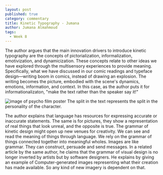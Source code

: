 ```yaml
---
layout: post
published: true
category: commentary
title: Kinetic Typography - Jumana
author: Jumana Almahmoud
tags:
  - Week 8
---
```

The author argues that the main innovation drivers to introduce kinetic typography are the concepts of pictorialization, informalization, emotivization, and dynamicization. These concepts relate to other ideas we have explored through the multisensory experiences to provide meaning. Specifically, what we have discussed in our comic readings and typeface design—writing boom in comics, instead of drawing an explosion.  The writing becomes the picture, embodied with the scene's dynamics, emotions, information, and context. In this case, as the author puts it for informationalizaton, "make the text rather than the speaker say it!"

![image of psycho film poster](https://www.tvguide.com/a/img/catalog/provider/1/2/1-172471826.jpg)
The split in the text represents the split in the personality of the character. 

The author explains that language has resources for expressing accurate or inaccurate statements. The same is for pictures, they show a representation of real things that look unreal, and the opposite is true. The grammar of kinetic design might open up new venues for creativity. We can see and read the meaning of things through language. We rely on the grammar of things connected together into meaningful wholes. Images are like grammar. They can construct, persuade and send messages.  In a related article by the same author, he claims that the grammar of visual design is no longer inverted by artists but by software designers. He explains by giving an example of Computer-generated images representing what their creation has made available. So any kind of new imagery is dependent on that.


